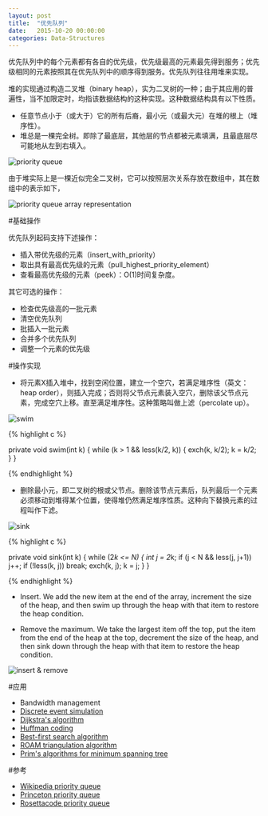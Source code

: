 ```yaml
---
layout: post
title:  "优先队列"
date:   2015-10-20 00:00:00
categories: Data-Structures
---
```


优先队列中的每个元素都有各自的优先级，优先级最高的元素最先得到服务；优先级相同的元素按照其在优先队列中的顺序得到服务。优先队列往往用堆来实现。

堆的实现通过构造二叉堆（binary heap），实为二叉树的一种；由于其应用的普遍性，当不加限定时，均指该数据结构的这种实现。这种数据结构具有以下性质。
* 任意节点小于（或大于）它的所有后裔，最小元（或最大元）在堆的根上（堆序性）。
* 堆总是一棵完全树。即除了最底层，其他层的节点都被元素填满，且最底层尽可能地从左到右填入。


![priority queue](http://algs4.cs.princeton.edu/24pq/images/heap.png)

<!--more-->

由于堆实际上是一棵近似完全二叉树，它可以按照层次关系存放在数组中，其在数组中的表示如下，

![priority queue array representation](http://algs4.cs.princeton.edu/24pq/images/heap-representations.png)

#基础操作

优先队列起码支持下述操作：

* 插入带优先级的元素（insert_with_priority） 
* 取出具有最高优先级的元素（pull_highest_priority_element） 
* 查看最高优先级的元素（peek）：O(1)时间复杂度。 

其它可选的操作：

* 检查优先级高的一批元素
* 清空优先队列
* 批插入一批元素
* 合并多个优先队列
* 调整一个元素的优先级


#操作实现

* 将元素X插入堆中，找到空闲位置，建立一个空穴，若满足堆序性（英文：heap order），则插入完成；否则将父节点元素装入空穴，删除该父节点元素，完成空穴上移。直至满足堆序性。这种策略叫做上滤（percolate up）。

![swim](http://algs4.cs.princeton.edu/24pq/images/swim.png)

{% highlight c %}

private void swim(int k) {
   while (k > 1 && less(k/2, k)) {
      exch(k, k/2);
      k = k/2;
   }
}

{% endhighlight %}

* 删除最小元，即二叉树的根或父节点。删除该节点元素后，队列最后一个元素必须移动到堆得某个位置，使得堆仍然满足堆序性质。这种向下替换元素的过程叫作下滤。

![sink](http://algs4.cs.princeton.edu/24pq/images/sink.png)

{% highlight c %}

private void sink(int k) {
   while (2*k <= N) {
      int j = 2*k;
      if (j < N && less(j, j+1)) j++;
      if (!less(k, j)) break;
      exch(k, j);
      k = j;
   }
}

{% endhighlight %}

* Insert. We add the new item at the end of the array, increment the size of the heap, and then swim up through the heap with that item to restore the heap condition. 

* Remove the maximum. We take the largest item off the top, put the item from the end of the heap at the top, decrement the size of the heap, and then sink down through the heap with that item to restore the heap condition. 

![insert & remove](http://algs4.cs.princeton.edu/24pq/images/heap-ops.png)


#应用

* Bandwidth management
* [Discrete event simulation](https://en.wikipedia.org/wiki/Discrete_event_simulation)
* [Dijkstra's algorithm](https://en.wikipedia.org/wiki/Dijkstra%27s_algorithm)
* [Huffman coding](https://en.wikipedia.org/wiki/Huffman_coding)
* [Best-first search algorithm](https://en.wikipedia.org/wiki/Best-first_search)
* [ROAM triangulation algorithm](https://en.wikipedia.org/wiki/ROAM)
* [Prim's algorithms for minimum spanning tree](https://en.wikipedia.org/wiki/Prim%27s_algorithm)

#参考

* [Wikipedia priority queue](https://en.wikipedia.org/wiki/Priority_queue)
* [Princeton priority queue](http://algs4.cs.princeton.edu/24pq/)
* [Rosettacode priority queue](http://rosettacode.org/wiki/Priority_queue)
